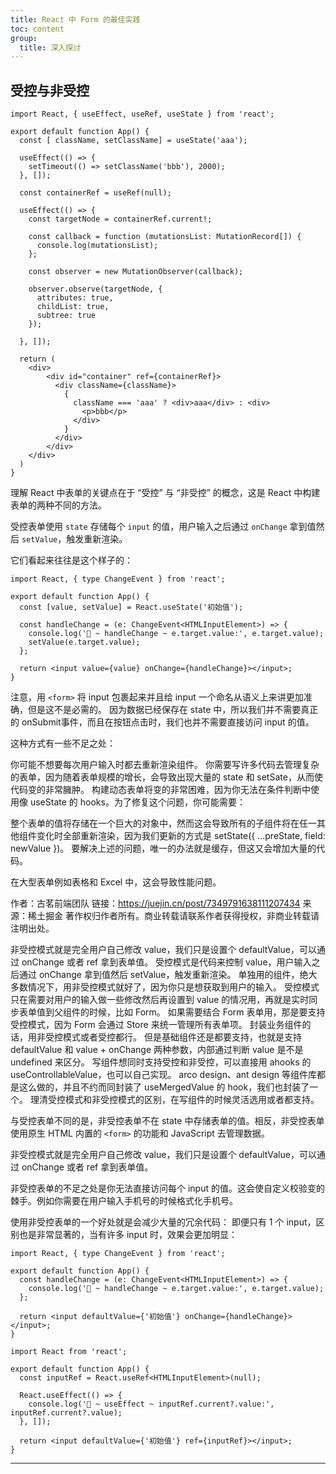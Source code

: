```yaml
---
title: React 中 Form 的最佳实践
toc: content
group:
  title: 深入探讨
---
```


## 受控与非受控

```tsx
import React, { useEffect, useRef, useState } from 'react';

export default function App() {
  const [ className, setClassName] = useState('aaa');

  useEffect(() => {
    setTimeout(() => setClassName('bbb'), 2000);
  }, []);

  const containerRef = useRef(null);

  useEffect(() => {
    const targetNode = containerRef.current!;
  
    const callback = function (mutationsList: MutationRecord[]) {
      console.log(mutationsList);
    };
    
    const observer = new MutationObserver(callback);
    
    observer.observe(targetNode, { 
      attributes: true, 
      childList: true, 
      subtree: true 
    });

  }, []);

  return (
    <div>
        <div id="container" ref={containerRef}>
          <div className={className}>
            {
              className === 'aaa' ? <div>aaa</div> : <div>
                <p>bbb</p>
              </div>
            }
          </div>
        </div>
    </div>
  )
}

```

理解 React 中表单的关键点在于 “受控” 与 “非受控” 的概念，这是 React 中构建表单的两种不同的方法。

受控表单使用 `state` 存储每个 `input` 的值，用户输入之后通过 `onChange` 拿到值然后 `setValue`，触发重新渲染。

它们看起来往往是这个样子的：

```tsx
import React, { type ChangeEvent } from 'react';

export default function App() {
  const [value, setValue] = React.useState('初始值');

  const handleChange = (e: ChangeEvent<HTMLInputElement>) => {
    console.log('🚀 ~ handleChange ~ e.target.value:', e.target.value);
    setValue(e.target.value);
  };

  return <input value={value} onChange={handleChange}></input>;
}
```

注意，用 `<form>` 将 input 包裹起来并且给 input 一个命名从语义上来讲更加准确，但是这不是必需的。
因为数据已经保存在 state 中，所以我们并不需要真正的 onSubmit事件，而且在按钮点击时，我们也并不需要直接访问 input 的值。

这种方式有一些不足之处：

你可能不想要每次用户输入时都去重新渲染组件。
你需要写许多代码去管理复杂的表单，因为随着表单规模的增长，会导致出现大量的 state 和 setSate，从而使代码变的非常臃肿。
构建动态表单将变的非常困难，因为你无法在条件判断中使用像 useState 的 hooks。为了修复这个问题，你可能需要：

整个表单的值将存储在一个巨大的对象中，然而这会导致所有的子组件将在任一其他组件变化时全部重新渲染，因为我们更新的方式是 setState({ ...preState, field: newValue })。 要解决上述的问题，唯一的办法就是缓存，但这又会增加大量的代码。



在大型表单例如表格和 Excel 中，这会导致性能问题。

作者：古茗前端团队
链接：https://juejin.cn/post/7349791638111207434
来源：稀土掘金
著作权归作者所有。商业转载请联系作者获得授权，非商业转载请注明出处。

非受控模式就是完全用户自己修改 value，我们只是设置个 defaultValue，可以通过 onChange 或者 ref 拿到表单值。
受控模式是代码来控制 value，用户输入之后通过 onChange 拿到值然后 setValue，触发重新渲染。
单独用的组件，绝大多数情况下，用非受控模式就好了，因为你只是想获取到用户的输入。
受控模式只在需要对用户的输入做一些修改然后再设置到 value 的情况用，再就是实时同步表单值到父组件的时候，比如 Form。
如果需要结合 Form 表单用，那是要支持受控模式，因为 Form 会通过 Store 来统一管理所有表单项。
封装业务组件的话，用非受控模式或者受控都行。
但是基础组件还是都要支持，也就是支持 defaultValue 和 value + onChange 两种参数，内部通过判断 value 是不是 undefined 来区分。
写组件想同时支持受控和非受控，可以直接用 ahooks 的 useControllableValue，也可以自己实现。
arco design、ant design 等组件库都是这么做的，并且不约而同封装了 useMergedValue 的 hook，我们也封装了一个。
理清受控模式和非受控模式的区别，在写组件的时候灵活选用或者都支持。

与受控表单不同的是，非受控表单不在 state 中存储表单的值。相反，非受控表单使用原生 HTML 内置的 `<form>` 的功能和 JavaScript 去管理数据。

非受控模式就是完全用户自己修改 value，我们只是设置个 defaultValue，可以通过 onChange 或者 ref 拿到表单值。


非受控表单的不足之处是你无法直接访问每个 input 的值。这会使自定义校验变的棘手。例如你需要在用户输入手机号的时候格式化手机号。

使用非受控表单的一个好处就是会减少大量的冗余代码：
即便只有 1 个 input，区别也是非常显著的，当有许多 input 时，效果会更加明显：




```tsx
import React, { type ChangeEvent } from 'react';

export default function App() {
  const handleChange = (e: ChangeEvent<HTMLInputElement>) => {
    console.log('🚀 ~ handleChange ~ e.target.value:', e.target.value);
  };

  return <input defaultValue={'初始值'} onChange={handleChange}></input>;
}
```

```tsx
import React from 'react';

export default function App() {
  const inputRef = React.useRef<HTMLInputElement>(null);

  React.useEffect(() => {
    console.log('🚀 ~ useEffect ~ inputRef.current?.value:', inputRef.current?.value);
  }, []);

  return <input defaultValue={'初始值'} ref={inputRef}></input>;
}
```

<hr>

<code src="../../../code/react/control"></code>
